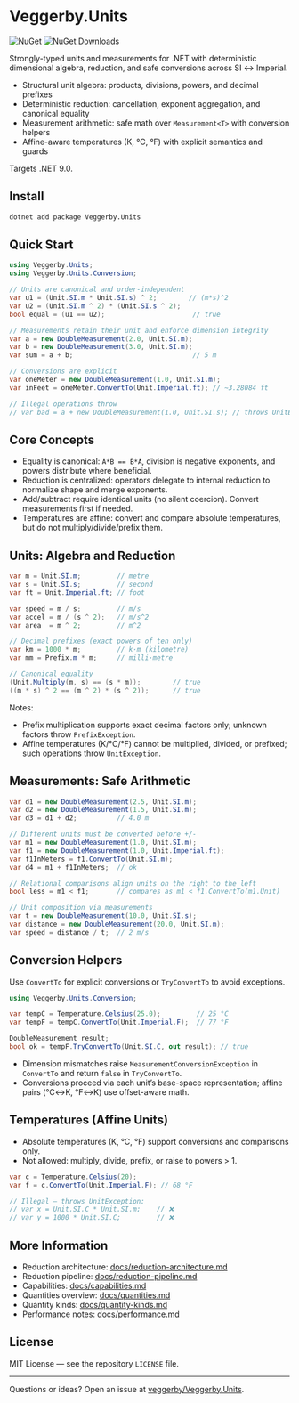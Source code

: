# Veggerby.Units

[![NuGet](https://img.shields.io/nuget/v/Veggerby.Units.svg)](https://www.nuget.org/packages/Veggerby.Units)
[![NuGet Downloads](https://img.shields.io/nuget/dt/Veggerby.Units.svg)](https://www.nuget.org/packages/Veggerby.Units)

Strongly-typed units and measurements for .NET with deterministic dimensional algebra, reduction, and safe conversions across SI ↔ Imperial.

- Structural unit algebra: products, divisions, powers, and decimal prefixes
- Deterministic reduction: cancellation, exponent aggregation, and canonical equality
- Measurement arithmetic: safe math over `Measurement<T>` with conversion helpers
- Affine-aware temperatures (K, °C, °F) with explicit semantics and guards

Targets .NET 9.0.

## Install

```bash
dotnet add package Veggerby.Units
```

## Quick Start

```csharp
using Veggerby.Units;
using Veggerby.Units.Conversion;

// Units are canonical and order-independent
var u1 = (Unit.SI.m * Unit.SI.s) ^ 2;        // (m*s)^2
var u2 = (Unit.SI.m ^ 2) * (Unit.SI.s ^ 2);
bool equal = (u1 == u2);                      // true

// Measurements retain their unit and enforce dimension integrity
var a = new DoubleMeasurement(2.0, Unit.SI.m);
var b = new DoubleMeasurement(3.0, Unit.SI.m);
var sum = a + b;                              // 5 m

// Conversions are explicit
var oneMeter = new DoubleMeasurement(1.0, Unit.SI.m);
var inFeet = oneMeter.ConvertTo(Unit.Imperial.ft); // ~3.28084 ft

// Illegal operations throw
// var bad = a + new DoubleMeasurement(1.0, Unit.SI.s); // throws UnitException
```

## Core Concepts

- Equality is canonical: `A*B == B*A`, division is negative exponents, and powers distribute where beneficial.
- Reduction is centralized: operators delegate to internal reduction to normalize shape and merge exponents.
- Add/subtract require identical units (no silent coercion). Convert measurements first if needed.
- Temperatures are affine: convert and compare absolute temperatures, but do not multiply/divide/prefix them.

## Units: Algebra and Reduction

```csharp
var m = Unit.SI.m;         // metre
var s = Unit.SI.s;         // second
var ft = Unit.Imperial.ft; // foot

var speed = m / s;         // m/s
var accel = m / (s ^ 2);   // m/s^2
var area  = m ^ 2;         // m^2

// Decimal prefixes (exact powers of ten only)
var km = 1000 * m;         // k·m (kilometre)
var mm = Prefix.m * m;     // milli·metre

// Canonical equality
(Unit.Multiply(m, s) == (s * m));        // true
((m * s) ^ 2 == (m ^ 2) * (s ^ 2));      // true
```

Notes:

- Prefix multiplication supports exact decimal factors only; unknown factors throw `PrefixException`.
- Affine temperatures (K/°C/°F) cannot be multiplied, divided, or prefixed; such operations throw `UnitException`.

## Measurements: Safe Arithmetic

```csharp
var d1 = new DoubleMeasurement(2.5, Unit.SI.m);
var d2 = new DoubleMeasurement(1.5, Unit.SI.m);
var d3 = d1 + d2;          // 4.0 m

// Different units must be converted before +/-
var m1 = new DoubleMeasurement(1.0, Unit.SI.m);
var f1 = new DoubleMeasurement(1.0, Unit.Imperial.ft);
var f1InMeters = f1.ConvertTo(Unit.SI.m);
var d4 = m1 + f1InMeters;  // ok

// Relational comparisons align units on the right to the left
bool less = m1 < f1;       // compares as m1 < f1.ConvertTo(m1.Unit)

// Unit composition via measurements
var t = new DoubleMeasurement(10.0, Unit.SI.s);
var distance = new DoubleMeasurement(20.0, Unit.SI.m);
var speed = distance / t;  // 2 m/s
```

## Conversion Helpers

Use `ConvertTo` for explicit conversions or `TryConvertTo` to avoid exceptions.

```csharp
using Veggerby.Units.Conversion;

var tempC = Temperature.Celsius(25.0);         // 25 °C
var tempF = tempC.ConvertTo(Unit.Imperial.F);  // 77 °F

DoubleMeasurement result;
bool ok = tempF.TryConvertTo(Unit.SI.C, out result); // true
```

- Dimension mismatches raise `MeasurementConversionException` in `ConvertTo` and return `false` in `TryConvertTo`.
- Conversions proceed via each unit’s base-space representation; affine pairs (°C↔K, °F↔K) use offset-aware math.

## Temperatures (Affine Units)

- Absolute temperatures (K, °C, °F) support conversions and comparisons only.
- Not allowed: multiply, divide, prefix, or raise to powers > 1.

```csharp
var c = Temperature.Celsius(20);
var f = c.ConvertTo(Unit.Imperial.F); // 68 °F

// Illegal – throws UnitException:
// var x = Unit.SI.C * Unit.SI.m;    // ❌
// var y = 1000 * Unit.SI.C;         // ❌
```

## More Information

- Reduction architecture: [docs/reduction-architecture.md](https://github.com/veggerby/Veggerby.Units/blob/master/docs/reduction-architecture.md)
- Reduction pipeline: [docs/reduction-pipeline.md](https://github.com/veggerby/Veggerby.Units/blob/master/docs/reduction-pipeline.md)
- Capabilities: [docs/capabilities.md](https://github.com/veggerby/Veggerby.Units/blob/master/docs/capabilities.md)
- Quantities overview: [docs/quantities.md](https://github.com/veggerby/Veggerby.Units/blob/master/docs/quantities.md)
- Quantity kinds: [docs/quantity-kinds.md](https://github.com/veggerby/Veggerby.Units/blob/master/docs/quantity-kinds.md)
- Performance notes: [docs/performance.md](https://github.com/veggerby/Veggerby.Units/blob/master/docs/performance.md)

## License

MIT License — see the repository `LICENSE` file.

---

Questions or ideas? Open an issue at [veggerby/Veggerby.Units](https://github.com/veggerby/Veggerby.Units).
